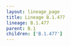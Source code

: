 ```yaml
---
layout: lineage_page
title: Lineage B.1.477
lineage: B.1.477
parent: B.1
children: ['B.1.477']
---
```

